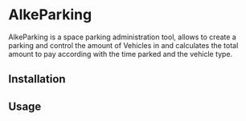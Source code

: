 # AlkeParking

AlkeParking is a space parking administration tool, allows to create a parking and control 
the amount of Vehicles in and calculates the total amount to pay according with the time parked and the vehicle type.

## Installation


## Usage

